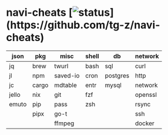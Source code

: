 # navi-cheats [![status](https://travis-ci.com/tg-z/navi-cheats.svg?)](https://github.com/tg-z/navi-cheats)
| json  | pkg   | misc     | shell | db       | network |
|-------|-------|----------|-------|----------|---------|
| jq    | brew  | twurl    | bash  | sql      | curl    |
| jl    | npm   | saved-io | cron  | postgres | http    |
| jc    | cargo | mdtable  | entr  | mysql    | network |
| jello | nix   | git      | fzf   |          | openssl |
| emuto | pip   | pass     | zsh   |          | rsync   |
|       | pipx  | go-t     |       |          | ssh     |
|       |       | ffmpeg   |       |          | docker  |
